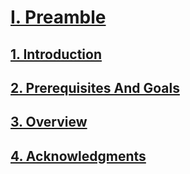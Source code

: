 <script src="load-mathjax.js" async></script>

# [I. Preamble](https://07u.github.io/skills-github-pages/Preamble)
## [1. Introduction](https://07u.github.io/skills-github-pages/Preamble#1-introduction)
## [2. Prerequisites And Goals](https://07u.github.io/skills-github-pages/Preamble#2-prerequisites-and-goals)
## [3. Overview](https://07u.github.io/skills-github-pages/Preamble#3-overview)
## [4. Acknowledgments](https://07u.github.io/skills-github-pages/Preamble#4-acknowledgments)

# []()
## []()
## []()

# []()
## []()
## []()
### []()
### []()
### []()
## []()

# []()
## []()
## []()
## []()
## []()

# []()
## []()
### []()
### []()
## []()
